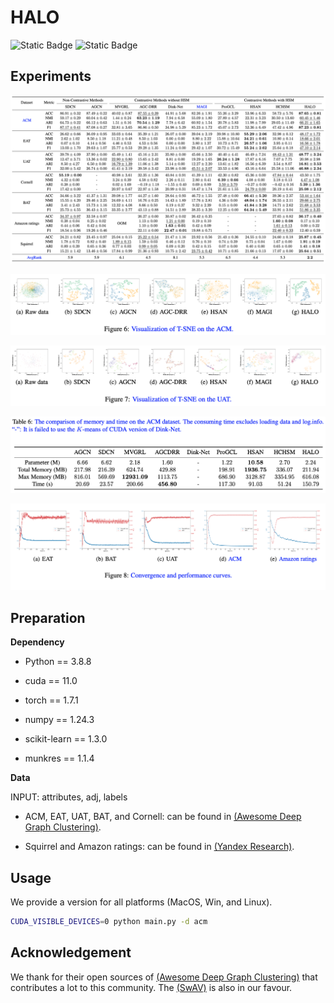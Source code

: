 # HALO
![Static Badge](https://img.shields.io/badge/Deep_Graph_Clustering-blue)
![Static Badge](https://img.shields.io/badge/Code-PyTorch-8A2BE2)

## Experiments
![Performance](rank.png)

![T-SNE-ACM](ACMt-sne.png)

![T-SNE-UAT](uatt-sne.png)

![resrouce](resources.png)

![convergence](convergence.png)

## Preparation
**Dependency**

* Python == 3.8.8

* cuda == 11.0

* torch == 1.7.1

* numpy == 1.24.3

* scikit-learn == 1.3.0

* munkres == 1.1.4
  
**Data**

INPUT: attributes, adj, labels 

* ACM, EAT, UAT, BAT, and Cornell: can be found in [(Awesome Deep Graph Clustering)](https://github.com/yueliu1999/Awesome-Deep-Graph-Clustering).

* Squirrel and Amazon ratings: can be found in [(Yandex Research)](https://github.com/yandex-research/heterophilous-graphs/tree/main/data).


## Usage
We provide a version for all platforms (MacOS, Win, and Linux).

```bash
CUDA_VISIBLE_DEVICES=0 python main.py -d acm
```

## Acknowledgement
We thank for their open sources of [(Awesome Deep Graph Clustering)](https://github.com/yueliu1999/Awesome-Deep-Graph-Clustering) that contributes a lot to this community.
The [(SwAV)](https://github.com/facebookresearch/swav) is also in our favour.


